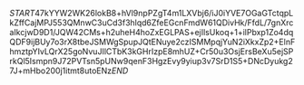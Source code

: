 $START$47kYYW2WK26lokB8+hVl9npPZgT4m1LXVbj6/iJ0iYVE7OGaGTctqpLkZffCajMPJ553QMnwC3uCd3f3hlqd6ZfeEGcnFmdW61QDivHk/FfdL/7gnXrcaIkcjwD9D1/JQW42CMs+h2uheH4hoZxEGLPAS+ejIlsUkoq+1+ilPbxp1Zo4dqQDF9ijBUy7o3rX8tbeJSMWgSpupJQtENuye2czISMMpqjYuN2iXkxZp2+ElnFhmztpYIvLQrX25goNvuJIlCTbK3kGHrIzpE8mhUZ+Cr50u3OsjErsBeXu5ejSPrkQl5Ismpn9J72PVTsn5pUNw9qenF3HgzEvy9yiup3v7SrD1S5+DNcDyukg27J+mHbo200j1itmt8utoENz$END$